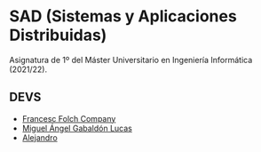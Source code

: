 # SAD (Sistemas y Aplicaciones Distribuidas)

Asignatura de 1º del Máster Universitario en Ingeniería Informática (2021/22).

## DEVS

  - [Francesc Folch Company](https://github.com/Fran-FC)
  - [Miguel Ángel Gabaldón Lucas]()
  - [Alejandro]()
